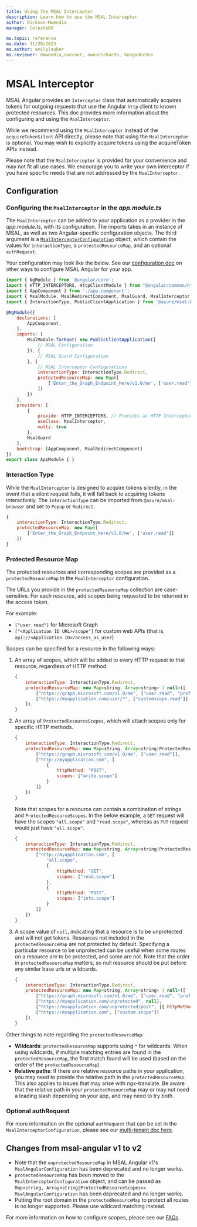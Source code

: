 ```yaml
---
title: Using the MSAL Interceptor
description: Learn how to use the MSAL Interceptor
author: Dickson-Mwendia
manager: CelesteDG

ms.topic: reference
ms.date: 11/29/2023
ms.author: emilylauber
ms.reviewer: dmwendia,cwerner, owenrichards, kengaderdus
---
```


# MSAL Interceptor

MSAL Angular provides an `Interceptor` class that automatically acquires tokens for outgoing requests that use the Angular `http` client to known protected resources. This doc provides more information about the configuring and using the `MsalInterceptor`.

While we recommend using the `MsalInterceptor` instead of the `acquireTokenSilent` API directly, please note that using the `MsalInterceptor` is optional. You may wish to explicitly acquire tokens using the acquireToken APIs instead.

Please note that the `MsalInterceptor` is provided for your convenience and may not fit all use cases. We encourage you to write your own interceptor if you have specific needs that are not addressed by the `MsalInterceptor`. 

## Configuration

### Configuring the `MsalInterceptor` in the *app.module.ts*

The `MsalInterceptor` can be added to your application as a provider in the *app.module.ts*, with its configuration. The imports takes in an instance of MSAL, as well as two Angular-specific configuration objects. The third argument is a [`MsalInterceptorConfiguration`](https://github.com/AzureAD/microsoft-authentication-library-for-js/blob/dev/lib/msal-angular/src/msal.interceptor.config.ts) object, which contain the values for `interactionType`, a `protectedResourceMap`, and an optional `authRequest`.

Your configuration may look like the below. See our [configuration doc](https://github.com/AzureAD/microsoft-authentication-library-for-js/blob/dev/lib/msal-angular/docs/configuration.md) on other ways to configure MSAL Angular for your app. 

```javascript
import { NgModule } from '@angular/core';
import { HTTP_INTERCEPTORS, HttpClientModule } from "@angular/common/http";
import { AppComponent } from './app.component';
import { MsalModule, MsalRedirectComponent, MsalGuard, MsalInterceptor } from '@azure/msal-angular'; // Import MsalInterceptor
import { InteractionType, PublicClientApplication } from '@azure/msal-browser';

@NgModule({
    declarations: [
        AppComponent,
    ],
    imports: [
        MsalModule.forRoot( new PublicClientApplication({
            // MSAL Configuration
        }), {
            // MSAL Guard Configuration
        }, {
            // MSAL Interceptor Configurations
            interactionType: InteractionType.Redirect,
            protectedResourceMap: new Map([ 
                ['Enter_the_Graph_Endpoint_Here/v1.0/me', ['user.read']]
            ])
        })
    ],
    providers: [
        {
            provide: HTTP_INTERCEPTORS, // Provides as HTTP Interceptor
            useClass: MsalInterceptor,
            multi: true
        },
        MsalGuard
    ],
    bootstrap: [AppComponent, MsalRedirectComponent]
})
export class AppModule { }
```

### Interaction Type

While the `MsalInterceptor` is designed to acquire tokens silently, in the event that a silent request fails, it will fall back to acquiring tokens interactively. The `InteractionType` can be imported from `@azure/msal-browser` and set to `Popup` or `Redirect`.

```javascript
{
    interactionType: InteractionType.Redirect,
    protectedResourceMap: new Map([ 
        ['Enter_the_Graph_Endpoint_Here/v1.0/me', ['user.read']]
    ])
}
```

### Protected Resource Map

The protected resources and corresponding scopes are provided as a `protectedResourceMap` in the `MsalInterceptor` configuration. 

The URLs you provide in the `protectedResourceMap` collection are case-sensitive. For each resource, add scopes being requested to be returned in the access token.

For example:

* `["user.read"]` for Microsoft Graph
* `["<Application ID URL>/scope"]` for custom web APIs (that is, `api://<Application ID>/access_as_user`)


Scopes can be specified for a resource in the following ways:

1. An array of scopes, which will be added to every HTTP request to that resource, regardless of HTTP method.

    ```javascript
    {
        interactionType: InteractionType.Redirect,
        protectedResourceMap: new Map<string, Array<string> | null>([
            ["https://graph.microsoft.com/v1.0/me", ["user.read", "profile"]],
            ["https://myapplication.com/user/*", ["customscope.read"]]
        ]),
    }
    ```

1. An array of `ProtectedResourceScopes`, which will attach scopes only for specific HTTP methods. 

    ```javascript
    {
        interactionType: InteractionType.Redirect,
        protectedResourceMap: new Map<string, Array<string|ProtectedResourceScopes> | null>([
            ["https://graph.microsoft.com/v1.0/me", ["user.read"]],
            ["http://myapplication.com", [
                {
                    httpMethod: "POST",
                    scopes: ["write.scope"]
                }
            ]]
        ])
    }
    ```

    Note that scopes for a resource can contain a combination of strings and `ProtectedResourceScopes`. In the below example, a `GET` request will have the scopes `"all.scope"` and `"read.scope"`, whereas as `PUT` request would just have `"all.scope"`.

    ```javascript
    {
        interactionType: InteractionType.Redirect,
        protectedResourceMap: new Map<string, Array<string|ProtectedResourceScopes> | null>([
            ["http://myapplication.com", [
                "all.scope",
                {
                    httpMethod: "GET",
                    scopes: ["read.scope"]
                },
                {
                    httpMethod: "POST",
                    scopes: ["info.scope"]
                }
            ]]
        ])
    }
    ```

1. A scope value of `null`, indicating that a resource is to be unprotected and will not get tokens. Resources not included in the `protectedResourceMap` are not protected by default. Specifying a particular resource to be unprotected can be useful when some routes on a resource are to be protected, and some are not. Note that the order in `protectedResourceMap` matters, so null resource should be put before any similar base urls or wildcards.

    ```javascript
    {
        interactionType: InteractionType.Redirect,
        protectedResourceMap: new Map<string, Array<string> | null>([
            ["https://graph.microsoft.com/v1.0/me", ["user.read", "profile"]],
            ["https://myapplication.com/unprotected", null],
            ["https://myapplication.com/unprotected/post", [{ httpMethod: 'POST', scopes: null }]],
            ["https://myapplication.com", ["custom.scope"]]
        ]),
    }
    ```

Other things to note regarding the `protectedResourceMap`:

* **Wildcards**: `protectedResourceMap` supports using `*` for wildcards. When using wildcards, if multiple matching entries are found in the `protectedResourceMap`, the first match found will be used (based on the order of the `protectedResourceMap`). 
* **Relative paths**: If there are relative resource paths in your application, you may need to provide the relative path in the `protectedResourceMap`. This also applies to issues that may arise with ngx-translate. Be aware that the relative path in your `protectedResourceMap` may or may not need a leading slash depending on your app, and may need to try both.

### Optional authRequest

For more information on the optional `authRequest` that can be set in the `MsalInterceptorConfiguration`, please see our [multi-tenant doc here](https://github.com/AzureAD/microsoft-authentication-library-for-js/blob/dev/lib/msal-angular/docs/multi-tenant.md#dynamic-auth-request).

## Changes from msal-angular v1 to v2

* Note that the `unprotectedResourceMap` in MSAL Angular v1's `MsalAngularConfiguration` has been deprecated and no longer works.
* `protectedResourceMap` has been moved to the `MsalInterceptorConfiguration` object, and can be passed as `Map<string, Array<string|ProtectedResourceScopes>>`. `MsalAngularConfiguration` has been deprecated and no longer works.
* Putting the root domain in the `protectedResourceMap` to protect all routes is no longer supported. Please use wildcard matching instead.

For more information on how to configure scopes, please see our [FAQs](https://github.com/AzureAD/microsoft-authentication-library-for-js/blob/dev/lib/msal-browser/FAQ.md). 
